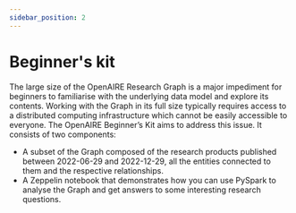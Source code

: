 ```yaml
---
sidebar_position: 2
---
```


# Beginner's kit

The large size of the OpenAIRE Research Graph is a major impediment for beginners to familiarise with the underlying data model and explore its contents. Working with the Graph in its full size typically requires access to a distributed computing infrastructure which cannot be easily accessible to everyone.
The OpenAIRE Beginner’s Kit aims to address this issue. It consists of two components:

* A subset of the Graph composed of the research products published between 2022-06-29 and 2022-12-29, all the entities connected to them and the respective relationships.
* A Zeppelin notebook that demonstrates how you can use PySpark to analyse the Graph and get answers to some interesting research questions. 